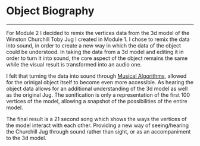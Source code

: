 # Object Biography
---

For Module 2 I decided to remix the vertices data from the 3d model of the Winston Churchill Toby Jug I created in Module 1. I chose to remix the data into sound, in order to create a new way in which the data of the object could be understood. In taking the data from a 3d model and editing it in order to turn it into sound, the core aspect of the object remains the same while the visual result is transformed into an audio one. 

I felt that turning the data into sound through [Musical Algorithms](http://www.musicalgorithms.org/3.2/), allowed for the orinigal object itself to become even more accessible. As hearing the object data allows for an additional understanding of the 3d model as well as the original Jug. The sonification is only a representation of the first 100 vertices of the model, allowing a snapshot of the possibilities of the entire model. 

The final result is a 21 second song which shows the ways the vertices of the model interact with each other. Providing a new way of seeing/hearing the Churchill Jug through sound rather than sight, or as an accompaniment to the 3d model. 